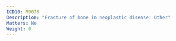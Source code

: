 ```yaml
---
ICD10: M9078
Description: "Fracture of bone in neoplastic disease: Other"
Matters: No
Weight: 0
---
```


